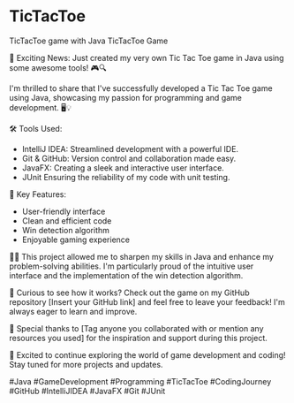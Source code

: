 # TicTacToe
TicTacToe game with Java
TicTacToe Game


🚀 Exciting News: Just created my very own Tic Tac Toe game in Java using some awesome tools! 🎮🔍

I'm thrilled to share that I've successfully developed a Tic Tac Toe game using Java, showcasing my passion for programming and game development. 🖥️💡

🛠️ Tools Used:
- IntelliJ IDEA: Streamlined development with a powerful IDE.
- Git & GitHub: Version control and collaboration made easy.
- JavaFX: Creating a sleek and interactive user interface.
- JUnit Ensuring the reliability of my code with unit testing.

🎯 Key Features:
- User-friendly interface
- Clean and efficient code
- Win detection algorithm
- Enjoyable gaming experience

👨‍💻 This project allowed me to sharpen my skills in Java and enhance my problem-solving abilities. I'm particularly proud of the intuitive user interface and the implementation of the win detection algorithm.

🤔 Curious to see how it works? Check out the game on my GitHub repository [Insert your GitHub link] and feel free to leave your feedback! I'm always eager to learn and improve.

🙌 Special thanks to [Tag anyone you collaborated with or mention any resources you used] for the inspiration and support during this project.

🚀 Excited to continue exploring the world of game development and coding! Stay tuned for more projects and updates.

#Java #GameDevelopment #Programming #TicTacToe #CodingJourney #GitHub #IntelliJIDEA #JavaFX #Git #JUnit

